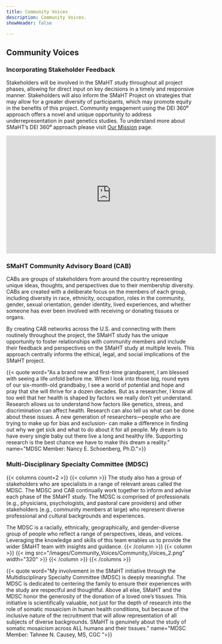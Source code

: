 ```yaml
---
title: Community Voices
description: Community Voices.
showHeader: false

---
```


## Community Voices

### Incorporating Stakeholder Feedback

Stakeholders will be involved in the SMaHT study throughout all project phases, allowing for direct input on key decisions in a timely and responsive manner. Stakeholders will also inform the SMaHT Project on strategies that may allow for a greater diversity of participants, which may promote equity in the benefits of this project. Community engagement using the DEI 360⁰ approach offers a novel and unique opportunity to address underrepresentation in past genetics studies. To understand more about SMaHT’s DEI 360⁰ approach please visit [Our Mission](/our-mission/) page.

<div style="width: 560px; margin: auto">
<iframe width="560" height="315" src="https://www.youtube.com/embed/DJeiaJ635YU?si=AfPdRKYhUDZKxDcs" title="YouTube video player" frameborder="0" allow="accelerometer; autoplay; clipboard-write; encrypted-media; gyroscope; picture-in-picture; web-share" referrerpolicy="strict-origin-when-cross-origin" allowfullscreen></iframe>
</div>

### SMaHT Community Advisory Board (CAB)

CABs are groups of stakeholders from around the country representing unique ideas, thoughts, and perspectives due to their membership diversity. CABs are created with a deliberate focus on the members of each group, including diversity in race, ethnicity, occupation, roles in the community, gender, sexual orientation, gender identity, lived experiences, and whether someone has ever been involved with receiving or donating tissues or organs.

By creating CAB networks across the U.S. and connecting with them routinely throughout the project, the SMaHT study has the unique opportunity to foster relationships with community members and include their feedback and perspectives on the SMaHT study at multiple levels. This approach centrally informs the ethical, legal, and social implications of the SMaHT project.

{{< quote word="As a brand new and first-time grandparent, I am blessed with seeing a life unfold before me. When I look into those big, round eyes of our six-month-old grandbaby, I see a world of potential and hope and pray that she will thrive for a dozen decades. But as a researcher, I know all too well that her health is shaped by factors we really don’t yet understand. Research allows us to understand how factors like genetics, stress, and discrimination can affect health. Research can also tell us what can be done about these issues. A new generation of researchers—people who are trying to make up for bias and exclusion- can make a difference in finding out why we get sick and what to do about it for all people. My dream is to have every single baby out there live a long and healthy life. Supporting research is the best chance we have to make this dream a reality." name="MDSC Member: Nancy E. Schoenberg, Ph.D.">}}

### Multi-Disciplinary Specialty Committee (MDSC)

{{< columns count=2 >}}
{{< column >}}
The study also has a group of stakeholders who are specialists in a range of relevant areas called the MDSC. The MDSC and CAB continually work together to inform and advise each phase of the SMaHT study. The MDSC is comprised of professionals (e.g., physicians, psychologists, and pastoral care providers) and other stakeholders (e.g., community members at large) who represent diverse professional and cultural backgrounds and experiences.

The MDSC is a racially, ethnically, geographically, and gender-diverse group of people who reflect a range of perspectives, ideas, and voices. Leveraging the knowledge and skills of this team enables us to provide the wider SMaHT team with insights and guidance.
{{< /column >}}
{{< column >}}
{{< img src="/images/Community_Voices/Community_Voices_2.png" width="320" >}}
{{< /column >}}
{{< /columns >}}


{{< quote word="My involvement in the SMaHT initiative through the Multidisciplinary Specialty Committee (MDSC) is deeply meaningful. The MDSC is dedicated to centering the family to ensure their experiences with the study are respectful and thoughtful. Above all else, SMaHT and the MDSC honor the generosity of the donation of a loved one’s tissues. This initiative is scientifically valuable, not just for the depth of research into the role of somatic mosaicism in human health conditions, but because of the inclusive nature of the recruitment that will allow representation of all subjects of diverse backgrounds. SMaHT is genuinely about the study of somatic mosaicism across ALL humans and their tissues." name="MDSC Member: Tahnee N. Causey, MS, CGC ">}}

